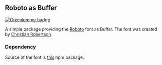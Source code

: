 ## Roboto as Buffer

[![Greenkeeper badge](https://badges.greenkeeper.io/ardean/roboto-buffer.svg)](https://greenkeeper.io/)

A simple package providing the [Roboto](http://www.google.com/fonts/specimen/Roboto) font as Buffer. The font was created by [Christian Robertson](https://plus.google.com/110879635926653430880/about).

### Dependency

Source of the font is [this](https://www.npmjs.com/package/roboto-fontface) npm package.
